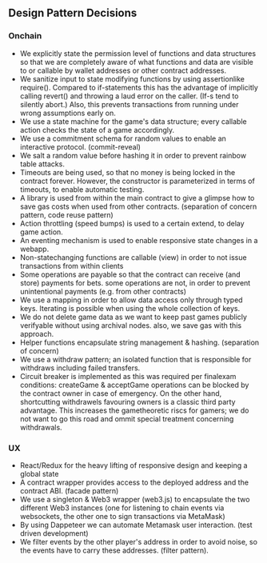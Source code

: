 ## Design Pattern Decisions
### Onchain

* We explicitly state the permission level of functions and data structures so that we are completely aware of what functions and data are visible to or callable by wallet addresses or other contract addresses.
* We sanitize input to state modifying functions by using assertionlike require(). Compared to if-statements this has the advantage of implicitly calling revert() and throwing a laud error on the caller. (If-s tend to silently abort.) Also, this prevents transactions from running under wrong assumptions early on.
* We use a state machine for the game's data structure; every callable action checks the state of a game accordingly.
* We use a commitment schema for random values to enable an interactive protocol. (commit-reveal)
* We salt a random value before hashing it in order to prevent rainbow table attacks.
* Timeouts are being used, so that no money is being locked in the contract forever. However, the constructor is parameterized in terms of timeouts, to enable automatic testing.
* A library is used from within the main contract to give a glimpse how to save gas costs when used from other contracts. (separation of concern pattern, code reuse pattern)  
* Action throttling (speed bumps) is used to a certain extend, to delay game action.
* An eventing mechanism is used to enable responsive state changes in a webapp.
* Non-statechanging functions are callable (view) in order to not issue transactions from within clients
* Some operations are payable so that the contract can receive (and store) payments for bets. some operations are not, in order to prevent unintentional payments (e.g. from other contracts)
* We use a mapping in order to allow data access only through typed keys. Iterating is possible when using the whole collection of keys.
* We do not delete game data as we want to keep past games publicly verifyable without using archival nodes. also, we save gas with this approach.
* Helper functions encapsulate string management & hashing. (separation of concern)
* We use a withdraw pattern; an isolated function that is responsible for withdraws including failed transfers.
* Circuit breaker is implemented as this was required per finalexam conditions: createGame & acceptGame operations can be blocked by the contract owner in case of emergency. On the other hand, shortcutting withdrawels favouring owners is a classic third party advantage. This increases the gametheoretic riscs for gamers; we do not want to go this road and ommit special treatment concerning withdrawals.

### UX
* React/Redux for the heavy lifting of responsive design and keeping a global state
* A contract wrapper provides access to the deployed address and the contract ABI. (facade pattern)
* We use a singleton & Web3 wrapper (web3.js) to encapsulate the two different Web3 instances (one for listening to chain events via websockets, the other one to sign transactions via MetaMask)
* By using Dappeteer we can automate Metamask user interaction. (test driven development)
* We filter events by the other player's address in order to avoid noise, so the events have to carry these addresses. (filter pattern).
